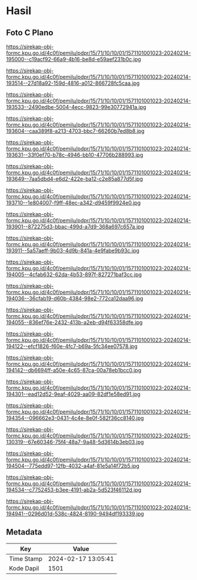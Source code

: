 # Hasil

## Foto C Plano

https://sirekap-obj-formc.kpu.go.id/4c0f/pemilu/pdpr/15/71/10/10/01/1571101001023-20240214-195000--c19acf92-66a9-4b16-be8d-e59aef231b0c.jpg

https://sirekap-obj-formc.kpu.go.id/4c0f/pemilu/pdpr/15/71/10/10/01/1571101001023-20240214-193514--27d18a92-159d-4816-a012-866728fc5caa.jpg

https://sirekap-obj-formc.kpu.go.id/4c0f/pemilu/pdpr/15/71/10/10/01/1571101001023-20240214-193533--2490edbe-5004-4ecc-9823-99e30772941a.jpg

https://sirekap-obj-formc.kpu.go.id/4c0f/pemilu/pdpr/15/71/10/10/01/1571101001023-20240214-193604--caa389f8-a213-4703-bbc7-66260b7ed8b8.jpg

https://sirekap-obj-formc.kpu.go.id/4c0f/pemilu/pdpr/15/71/10/10/01/1571101001023-20240214-193631--33f0ef70-b78c-4946-bb10-47706b288993.jpg

https://sirekap-obj-formc.kpu.go.id/4c0f/pemilu/pdpr/15/71/10/10/01/1571101001023-20240214-193649--7aa5dbd4-e6d2-422e-ba12-c2e85a877d5f.jpg

https://sirekap-obj-formc.kpu.go.id/4c0f/pemilu/pdpr/15/71/10/10/01/1571101001023-20240214-193710--1e804007-f9ff-48ec-a342-d9459f9924e0.jpg

https://sirekap-obj-formc.kpu.go.id/4c0f/pemilu/pdpr/15/71/10/10/01/1571101001023-20240214-193901--872275d3-bbac-499d-a7d9-368a697c657a.jpg

https://sirekap-obj-formc.kpu.go.id/4c0f/pemilu/pdpr/15/71/10/10/01/1571101001023-20240214-193911--5a57aeff-9b03-4d9b-841a-4e9fabe9b93c.jpg

https://sirekap-obj-formc.kpu.go.id/4c0f/pemilu/pdpr/15/71/10/10/01/1571101001023-20240214-194005--4cfab632-62da-4b53-897f-827271baf3cc.jpg

https://sirekap-obj-formc.kpu.go.id/4c0f/pemilu/pdpr/15/71/10/10/01/1571101001023-20240214-194036--36cfab19-d60b-4384-98e2-772ca12daa96.jpg

https://sirekap-obj-formc.kpu.go.id/4c0f/pemilu/pdpr/15/71/10/10/01/1571101001023-20240214-194055--836ef76e-2432-413b-a2eb-d94f63358dfe.jpg

https://sirekap-obj-formc.kpu.go.id/4c0f/pemilu/pdpr/15/71/10/10/01/1571101001023-20240214-194122--efcf1826-f60e-4fc7-b69a-5fc34ee07578.jpg

https://sirekap-obj-formc.kpu.go.id/4c0f/pemilu/pdpr/15/71/10/10/01/1571101001023-20240214-194142--db6694ff-a50e-4c65-87ca-00a78eb1bcc0.jpg

https://sirekap-obj-formc.kpu.go.id/4c0f/pemilu/pdpr/15/71/10/10/01/1571101001023-20240214-194301--ead12d52-9eaf-4029-aa09-82df1e58ed91.jpg

https://sirekap-obj-formc.kpu.go.id/4c0f/pemilu/pdpr/15/71/10/10/01/1571101001023-20240214-194354--096662e3-0431-4c4e-8e0f-582f36cc8140.jpg

https://sirekap-obj-formc.kpu.go.id/4c0f/pemilu/pdpr/15/71/10/10/01/1571101001023-20240215-130319--67e60346-75f4-48a7-9a48-5d3614b3eb03.jpg

https://sirekap-obj-formc.kpu.go.id/4c0f/pemilu/pdpr/15/71/10/10/01/1571101001023-20240214-194504--775edd97-12fb-4032-a4af-81e5a14f72b5.jpg

https://sirekap-obj-formc.kpu.go.id/4c0f/pemilu/pdpr/15/71/10/10/01/1571101001023-20240214-194534--c7752453-b3ee-4191-ab2a-5d523f46112d.jpg

https://sirekap-obj-formc.kpu.go.id/4c0f/pemilu/pdpr/15/71/10/10/01/1571101001023-20240214-194941--0296d01d-538c-4824-8190-9494df193339.jpg


## Metadata

| Key        | Value               |
| ---------- | ------------------- |
| Time Stamp | 2024-02-17 13:05:41 |
| Kode Dapil | 1501                |



